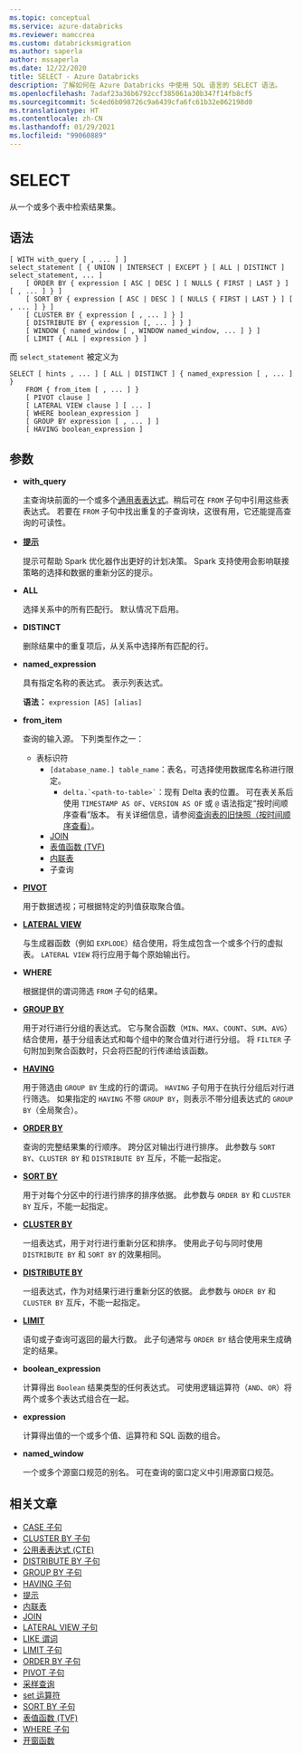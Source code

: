 ```yaml
---
ms.topic: conceptual
ms.service: azure-databricks
ms.reviewer: mamccrea
ms.custom: databricksmigration
ms.author: saperla
author: mssaperla
ms.date: 12/22/2020
title: SELECT - Azure Databricks
description: 了解如何在 Azure Databricks 中使用 SQL 语言的 SELECT 语法。
ms.openlocfilehash: 7adaf23a36b6792ccf385061a30b347f14fb8cf5
ms.sourcegitcommit: 5c4ed6b098726c9a6439cfa6fc61b32e062198d0
ms.translationtype: HT
ms.contentlocale: zh-CN
ms.lasthandoff: 01/29/2021
ms.locfileid: "99060889"
---
```

# <a name="select"></a>SELECT

从一个或多个表中检索结果集。

## <a name="syntax"></a>语法

```
[ WITH with_query [ , ... ] ]
select_statement [ { UNION | INTERSECT | EXCEPT } [ ALL | DISTINCT ] select_statement, ... ]
    [ ORDER BY { expression [ ASC | DESC ] [ NULLS { FIRST | LAST } ] [ , ... ] } ]
    [ SORT BY { expression [ ASC | DESC ] [ NULLS { FIRST | LAST } ] [ , ... ] } ]
    [ CLUSTER BY { expression [ , ... ] } ]
    [ DISTRIBUTE BY { expression [, ... ] } ]
    [ WINDOW { named_window [ , WINDOW named_window, ... ] } ]
    [ LIMIT { ALL | expression } ]
```

而 ``select_statement`` 被定义为

```
SELECT [ hints , ... ] [ ALL | DISTINCT ] { named_expression [ , ... ] }
    FROM { from_item [ , ... ] }
    [ PIVOT clause ]
    [ LATERAL VIEW clause ] [ ... ]
    [ WHERE boolean_expression ]
    [ GROUP BY expression [ , ... ] ]
    [ HAVING boolean_expression ]
```

## <a name="parameters"></a>参数

* **with_query**

  主查询块前面的一个或多个[通用表表达式](sql-ref-syntax-qry-select-cte.md)。稍后可在 ``FROM`` 子句中引用这些表表达式。 若要在 ``FROM`` 子句中找出重复的子查询块，这很有用，它还能提高查询的可读性。

* **[提示](sql-ref-syntax-qry-select-hints.md)**

  提示可帮助 Spark 优化器作出更好的计划决策。 Spark 支持使用会影响联接策略的选择和数据的重新分区的提示。

* **ALL**

  选择关系中的所有匹配行。 默认情况下启用。

* **DISTINCT**

  删除结果中的重复项后，从关系中选择所有匹配的行。

* **named_expression**

  具有指定名称的表达式。 表示列表达式。

  **语法：** ``expression [AS] [alias]``

* **from_item**

  查询的输入源。 下列类型作之一：

  * 表标识符
    * ``[database_name.] table_name``：表名，可选择使用数据库名称进行限定。
      * `` delta.`<path-to-table>` ``：现有 Delta 表的位置。 可在表关系后使用 ``TIMESTAMP AS OF``、``VERSION AS OF`` 或 ``@`` 语法指定“按时间顺序查看”版本。 有关详细信息，请参阅[查询表的旧快照（按时间顺序查看）](../../../../delta/delta-batch.md#deltatimetravel)。
    * [JOIN](sql-ref-syntax-qry-select-join.md)
    * [表值函数 (TVF)](sql-ref-syntax-qry-select-tvf.md)
    * [内联表](sql-ref-syntax-qry-select-inline-table.md)
    * 子查询
* **[PIVOT](sql-ref-syntax-qry-select-pivot.md)**

  用于数据透视；可根据特定的列值获取聚合值。

* **[LATERAL VIEW](sql-ref-syntax-qry-select-lateral-view.md)**

  与生成器函数（例如 ``EXPLODE``）结合使用，将生成包含一个或多个行的虚拟表。 ``LATERAL VIEW`` 将行应用于每个原始输出行。

* **WHERE**

  根据提供的谓词筛选 ``FROM`` 子句的结果。

* **[GROUP BY](sql-ref-syntax-qry-select-groupby.md)**

  用于对行进行分组的表达式。 它与聚合函数（``MIN``、``MAX``、``COUNT``、``SUM``、``AVG``）结合使用，基于分组表达式和每个组中的聚合值对行进行分组。 将 ``FILTER`` 子句附加到聚合函数时，只会将匹配的行传递给该函数。

* **[HAVING](sql-ref-syntax-qry-select-having.md)**

  用于筛选由 ``GROUP BY`` 生成的行的谓词。 ``HAVING`` 子句用于在执行分组后对行进行筛选。 如果指定的 ``HAVING`` 不带 ``GROUP BY``，则表示不带分组表达式的 ``GROUP BY``（全局聚合）。

* **[ORDER BY](sql-ref-syntax-qry-select-orderby.md)**

  查询的完整结果集的行顺序。 跨分区对输出行进行排序。 此参数与 ``SORT BY``、``CLUSTER BY`` 和 ``DISTRIBUTE BY`` 互斥，不能一起指定。

* **[SORT BY](sql-ref-syntax-qry-select-sortby.md)**

  用于对每个分区中的行进行排序的排序依据。 此参数与 ``ORDER BY`` 和 ``CLUSTER BY`` 互斥，不能一起指定。

* **[CLUSTER BY](sql-ref-syntax-qry-select-clusterby.md)**

  一组表达式，用于对行进行重新分区和排序。 使用此子句与同时使用 ``DISTRIBUTE BY`` 和 ``SORT BY`` 的效果相同。

* **[DISTRIBUTE BY](sql-ref-syntax-qry-select-distributeby.md)**

  一组表达式，作为对结果行进行重新分区的依据。 此参数与 ``ORDER BY`` 和 ``CLUSTER BY`` 互斥，不能一起指定。

* **[LIMIT](sql-ref-syntax-qry-select-limit.md)**

  语句或子查询可返回的最大行数。 此子句通常与 ``ORDER BY`` 结合使用来生成确定的结果。

* **boolean_expression**

  计算得出 ``Boolean`` 结果类型的任何表达式。 可使用逻辑运算符（``AND``、``OR``）将两个或多个表达式组合在一起。

* **expression**

  计算得出值的一个或多个值、运算符和 SQL 函数的组合。

* **named_window**

  一个或多个源窗口规范的别名。 可在查询的窗口定义中引用源窗口规范。

## <a name="related-articles"></a>相关文章

* [CASE 子句](sql-ref-syntax-qry-select-case.md)
* [CLUSTER BY 子句](sql-ref-syntax-qry-select-clusterby.md)
* [公用表表达式 (CTE)](sql-ref-syntax-qry-select-cte.md)
* [DISTRIBUTE BY 子句](sql-ref-syntax-qry-select-distributeby.md)
* [GROUP BY 子句](sql-ref-syntax-qry-select-groupby.md)
* [HAVING 子句](sql-ref-syntax-qry-select-having.md)
* [提示](sql-ref-syntax-qry-select-hints.md)
* [内联表](sql-ref-syntax-qry-select-inline-table.md)
* [JOIN](sql-ref-syntax-qry-select-join.md)
* [LATERAL VIEW 子句](sql-ref-syntax-qry-select-lateral-view.md)
* [LIKE 谓词](sql-ref-syntax-qry-select-like.md)
* [LIMIT 子句](sql-ref-syntax-qry-select-limit.md)
* [ORDER BY 子句](sql-ref-syntax-qry-select-orderby.md)
* [PIVOT 子句](sql-ref-syntax-qry-select-pivot.md)
* [采样查询](sql-ref-syntax-qry-select-sampling.md)
* [set 运算符](sql-ref-syntax-qry-select-setops.md)
* [SORT BY 子句](sql-ref-syntax-qry-select-sortby.md)
* [表值函数 (TVF)](sql-ref-syntax-qry-select-tvf.md)
* [WHERE 子句](sql-ref-syntax-qry-select-where.md)
* [开窗函数](sql-ref-syntax-qry-select-window.md)